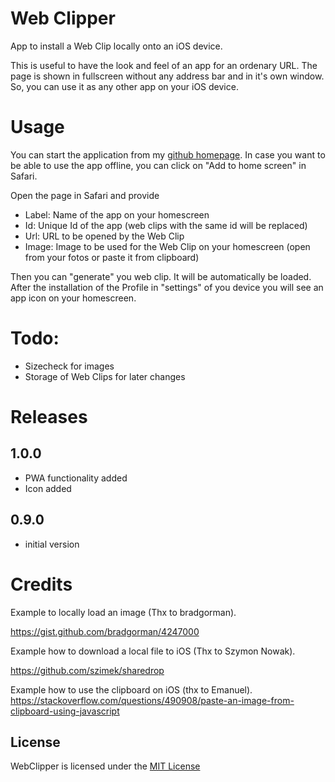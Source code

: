 # Web Clipper

App to install a Web Clip locally onto an iOS device.

This is useful to have the look and feel of an app for an ordenary URL. The page
is shown in fullscreen without any address bar and in it's own window. So, you
can use it as any other app on your iOS device.

# Usage

You can start the application from my [github homepage](http://localhost:5173/wcg/).
In case you want to be able to use the app offline, you can click on "Add to home screen"
in Safari.

Open the page in Safari and provide
* Label: Name of the app on your homescreen
* Id: Unique Id of the app (web clips with the same id will be replaced)
* Url: URL to be opened by the Web Clip
* Image: Image to be used for the Web Clip on your homescreen (open from your fotos or paste it from clipboard)

Then you can "generate" you web clip. It will be automatically be loaded.
After the installation of the Profile in "settings" of you device you
will see an app icon on your homescreen.

# Todo:

* Sizecheck for images
* Storage of Web Clips for later changes

# Releases

## 1.0.0

* PWA functionality added
* Icon added

## 0.9.0

* initial version
  
# Credits

Example to locally load an image (Thx to bradgorman).

https://gist.github.com/bradgorman/4247000

Example how to download a local file to iOS (Thx to Szymon Nowak).

https://github.com/szimek/sharedrop

Example how to use the clipboard on iOS (thx to Emanuel).
https://stackoverflow.com/questions/490908/paste-an-image-from-clipboard-using-javascript

## License

WebClipper is licensed under the [MIT License](https://tldrlegal.com/l/mit)